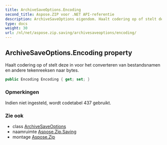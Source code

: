 ```yaml
---
title: ArchiveSaveOptions.Encoding
second_title: Aspose.ZIP voor .NET API-referentie
description: ArchiveSaveOptions eigendom. Haalt codering op of stelt deze in voor het converteren van bestandsnamen en andere tekenreeksen naar bytes.
type: docs
weight: 30
url: /nl/net/aspose.zip.saving/archivesaveoptions/encoding/
---
```

## ArchiveSaveOptions.Encoding property

Haalt codering op of stelt deze in voor het converteren van bestandsnamen en andere tekenreeksen naar bytes.

```csharp
public Encoding Encoding { get; set; }
```

### Opmerkingen

Indien niet ingesteld, wordt codetabel 437 gebruikt.

### Zie ook

* class [ArchiveSaveOptions](../)
* naamruimte [Aspose.Zip.Saving](../../archivesaveoptions/)
* montage [Aspose.Zip](../../../)


